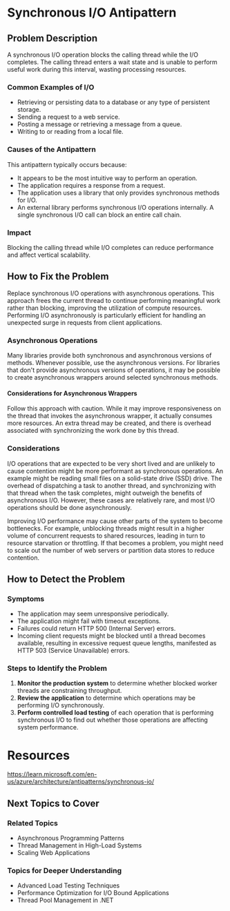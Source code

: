 # Synchronous I/O Antipattern

## Problem Description

A synchronous I/O operation blocks the calling thread while the I/O completes. The calling thread enters a wait state and is unable to perform useful work during this interval, wasting processing resources.

### Common Examples of I/O

- Retrieving or persisting data to a database or any type of persistent storage.
- Sending a request to a web service.
- Posting a message or retrieving a message from a queue.
- Writing to or reading from a local file.

### Causes of the Antipattern

This antipattern typically occurs because:

- It appears to be the most intuitive way to perform an operation.
- The application requires a response from a request.
- The application uses a library that only provides synchronous methods for I/O.
- An external library performs synchronous I/O operations internally. A single synchronous I/O call can block an entire call chain.

### Impact

Blocking the calling thread while I/O completes can reduce performance and affect vertical scalability.

## How to Fix the Problem

Replace synchronous I/O operations with asynchronous operations. This approach frees the current thread to continue performing meaningful work rather than blocking, improving the utilization of compute resources. Performing I/O asynchronously is particularly efficient for handling an unexpected surge in requests from client applications.

### Asynchronous Operations

Many libraries provide both synchronous and asynchronous versions of methods. Whenever possible, use the asynchronous versions. For libraries that don't provide asynchronous versions of operations, it may be possible to create asynchronous wrappers around selected synchronous methods.

#### Considerations for Asynchronous Wrappers

Follow this approach with caution. While it may improve responsiveness on the thread that invokes the asynchronous wrapper, it actually consumes more resources. An extra thread may be created, and there is overhead associated with synchronizing the work done by this thread.

### Considerations

I/O operations that are expected to be very short lived and are unlikely to cause contention might be more performant as synchronous operations. An example might be reading small files on a solid-state drive (SSD) drive. The overhead of dispatching a task to another thread, and synchronizing with that thread when the task completes, might outweigh the benefits of asynchronous I/O. However, these cases are relatively rare, and most I/O operations should be done asynchronously.

Improving I/O performance may cause other parts of the system to become bottlenecks. For example, unblocking threads might result in a higher volume of concurrent requests to shared resources, leading in turn to resource starvation or throttling. If that becomes a problem, you might need to scale out the number of web servers or partition data stores to reduce contention.

## How to Detect the Problem

### Symptoms

- The application may seem unresponsive periodically.
- The application might fail with timeout exceptions.
- Failures could return HTTP 500 (Internal Server) errors.
- Incoming client requests might be blocked until a thread becomes available, resulting in excessive request queue lengths, manifested as HTTP 503 (Service Unavailable) errors.

### Steps to Identify the Problem

1. **Monitor the production system** to determine whether blocked worker threads are constraining throughput.
2. **Review the application** to determine which operations may be performing I/O synchronously.
3. **Perform controlled load testing** of each operation that is performing synchronous I/O to find out whether those operations are affecting system performance.

# Resources

https://learn.microsoft.com/en-us/azure/architecture/antipatterns/synchronous-io/

## Next Topics to Cover

### Related Topics

- Asynchronous Programming Patterns
- Thread Management in High-Load Systems
- Scaling Web Applications

### Topics for Deeper Understanding

- Advanced Load Testing Techniques
- Performance Optimization for I/O Bound Applications
- Thread Pool Management in .NET
